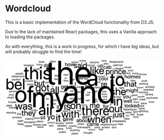 # Wordcloud

This is a basic implementation of the WordCloud functionality from D3.JS.

Due to the lack of maintained React packages, this uses a Vanilla approach to loading the packages.

As with everything, this is a work in progress, for which I have big ideas, but will probably struggle to find the time!

![Fresh Prince of Bel Air wordcloud](https://github.com/mikef80/word-cloud/blob/main/public/fresh-prince-wordcloud.png)


